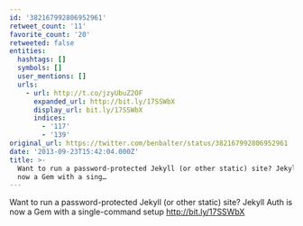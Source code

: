 ```yaml
---
id: '382167992806952961'
retweet_count: '11'
favorite_count: '20'
retweeted: false
entities:
  hashtags: []
  symbols: []
  user_mentions: []
  urls:
    - url: http://t.co/jzyUbuZ2OF
      expanded_url: http://bit.ly/17SSWbX
      display_url: bit.ly/17SSWbX
      indices:
        - '117'
        - '139'
original_url: https://twitter.com/benbalter/status/382167992806952961
date: '2013-09-23T15:42:04.000Z'
title: >-
  Want to run a password-protected Jekyll (or other static) site? Jekyll Auth is
  now a Gem with a sing…
---
```


Want to run a password-protected Jekyll (or other static) site? Jekyll Auth is now a Gem with a single-command setup http://bit.ly/17SSWbX